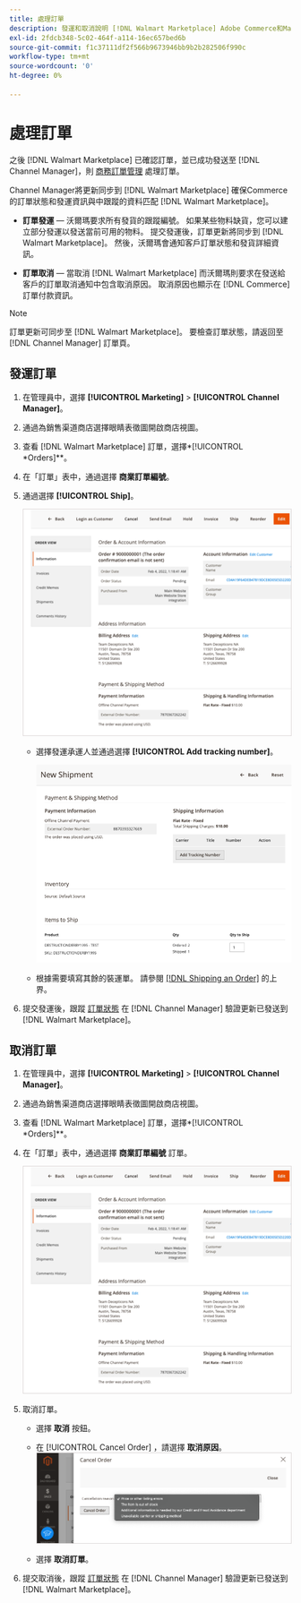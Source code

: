 ```yaml
---
title: 處理訂單
description: 發運和取消說明 [!DNL Walmart Marketplace] Adobe Commerce和Magento Open Source。
exl-id: 2fdcb348-5c02-464f-a114-16ec657bed6b
source-git-commit: f1c37111df2f566b9673946bb9b2b282506f990c
workflow-type: tm+mt
source-wordcount: '0'
ht-degree: 0%

---
```


# 處理訂單

之後 [!DNL Walmart Marketplace] 已確認訂單，並已成功發送至 [!DNL Channel Manager]，則 [商務訂單管理](https://docs.magento.com/user-guide/sales/orders-workspace.html) 處理訂單。

Channel Manager將更新同步到 [!DNL Walmart Marketplace] 確保Commerce的訂單狀態和發運資訊與中跟蹤的資料匹配 [!DNL Walmart Marketplace]。

* **訂單發運** — 沃爾瑪要求所有發貨的跟蹤編號。 如果某些物料缺貨，您可以建立部分發運以發送當前可用的物料。 提交發運後，訂單更新將同步到 [!DNL Walmart Marketplace]。 然後，沃爾瑪會通知客戶訂單狀態和發貨詳細資訊。

* **訂單取消** — 當取消 [!DNL Walmart Marketplace] 而沃爾瑪則要求在發送給客戶的訂單取消通知中包含取消原因。 取消原因也顯示在 [!DNL Commerce] 訂單付款資訊。

>[!NOTE]
>
> 訂單更新可同步至 [!DNL Walmart Marketplace]。 要檢查訂單狀態，請返回至 [!DNL Channel Manager] 訂單頁。

## 發運訂單

1. 在管理員中，選擇 **[!UICONTROL Marketing]** > **[!UICONTROL Channel Manager]**。

1. 通過為銷售渠道商店選擇眼睛表徵圖開啟商店視圖。

1. 查看 [!DNL Walmart Marketplace] 訂單，選擇*[!UICONTROL *Orders]**。

1. 在「訂單」表中，通過選擇 **商業訂單編號**。

1. 通過選擇 **[!UICONTROL Ship]**。

   ![Oracle Commerce Order Detail視圖 [!DNL Walmart Marketplace] 訂單](assets/order-detail-with-external-order-id.png)

   * 選擇發運承運人並通過選擇 **[!UICONTROL Add tracking number]**。

      ![Oracle Commerce Order Detail視圖 [!DNL Walmart Marketplace] 訂單](assets/order-shipment-add-tracking-number.png)


   * 根據需要填寫其餘的裝運單。 請參閱 [[!DNL Shipping an Order]](https://docs.magento.com/user-guide/sales/order-ship.html) 的上界。

1. 提交發運後，跟蹤 [訂單狀態](manage-orders.md#about-order-status) 在 [!DNL Channel Manager] 驗證更新已發送到 [!DNL Walmart Marketplace]。

## 取消訂單

1. 在管理員中，選擇 **[!UICONTROL Marketing]** > **[!UICONTROL Channel Manager]**。

1. 通過為銷售渠道商店選擇眼睛表徵圖開啟商店視圖。

1. 查看 [!DNL Walmart Marketplace] 訂單，選擇*[!UICONTROL *Orders]**。

1. 在「訂單」表中，通過選擇 **商業訂單編號** 訂單。

   ![Oracle Commerce Order Detail視圖[!DNL Walmart Marketplace]訂單](assets/order-detail-with-external-order-id.png)

1. 取消訂單。

   * 選擇 **取消** 按鈕。

   * 在 [!UICONTROL Cancel Order] ，請選擇 **取消原因**。
   ![Oracle Commerce Order Detail視圖 [!DNL Walmart Marketplace] 訂單](assets/cancel-order-reason-selector.png)

   * 選擇 **取消訂單**。


1. 提交取消後，跟蹤 [訂單狀態](manage-orders.md#about-order-status) 在 [!DNL Channel Manager] 驗證更新已發送到 [!DNL Walmart Marketplace]。
